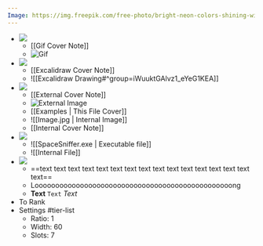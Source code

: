 ```yaml
---
Image: https://img.freepik.com/free-photo/bright-neon-colors-shining-wild-chameleon_23-2151682815.jpg
---
```


- ![](https://static.wikia.nocookie.net/the-canny-incredible/images/5/50/Phase_5.png/revision/latest?cb=20230830134900)
	- [[Gif Cover Note]]
	- ![Gif](https://i.imgur.com/OciHCvJ.gif)
-  ![](https://static.wikia.nocookie.net/the-canny-incredible/images/b/b1/Phase_4.png/revision/latest/thumbnail/width/360/height/360?cb=20230830134830)
	-  [[Excalidraw Cover Note]]
	-  ![[Excalidraw Drawing#^group=iWuuktGAlvz1_eYeG1KEA]]
-   ![](https://static.wikia.nocookie.net/the-canny-incredible/images/e/e7/Phase_3.jpeg/revision/latest?cb=20230830134722)
	-  [[External Cover Note]]
	-  ![External Image](https://howlongtobeat.com/games/44590_Prey_(2017).jpg)
	-  [[Examples | This File Cover]]
	- ![[Image.jpg | Internal Image]]
	- [[Internal Cover Note]]
-  ![](https://static.wikia.nocookie.net/the-canny-incredible/images/b/b0/Phase_1_old.webp/revision/latest?cb=20231217153841)
	-  ![[SpaceSniffer.exe | Executable file]]
	-  ![[Internal File]]
-  ![](https://static.wikia.nocookie.net/the-uncanny-incredible/images/a/ab/Image_phase_3_mr_incredible_becoming_uncanny_by_abbysek_dex8lji-fullview.jpg/revision/latest?cb=20240731035318)
	-  ==text text text text text text text text text text text text text text text text==
	-  Loooooooooooooooooooooooooooooooooooooooooooooooong
	-  **Text** `Text` *Text*
-  To Rank
-  Settings #tier-list 
	- Ratio: 1
	- Width: 60
	- Slots: 7
